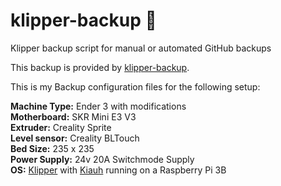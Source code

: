 # klipper-backup 💾 
Klipper backup script for manual or automated GitHub backups 

This backup is provided by [klipper-backup](https://github.com/Staubgeborener/klipper-backup).

This is my Backup configuration files for the following setup:

<b>Machine Type:</b> Ender 3 with modifications<br>
<b>Motherboard:</b> SKR Mini E3 V3<br>
<b>Extruder:</b> Creality Sprite<br>
<b>Level sensor:</b> Creality BLTouch<br>
<b>Bed Size:</b> 235 x 235<br>
<b>Power Supply:</b> 24v 20A Switchmode Supply<br>
<b>OS:</b> <a href="https://www.klipper3d.org/">Klipper</a> with <a href="https://docs.mainsail.xyz/setup/getting-started/kiauh">Kiauh</a> running on a Raspberry Pi 3B<br>
